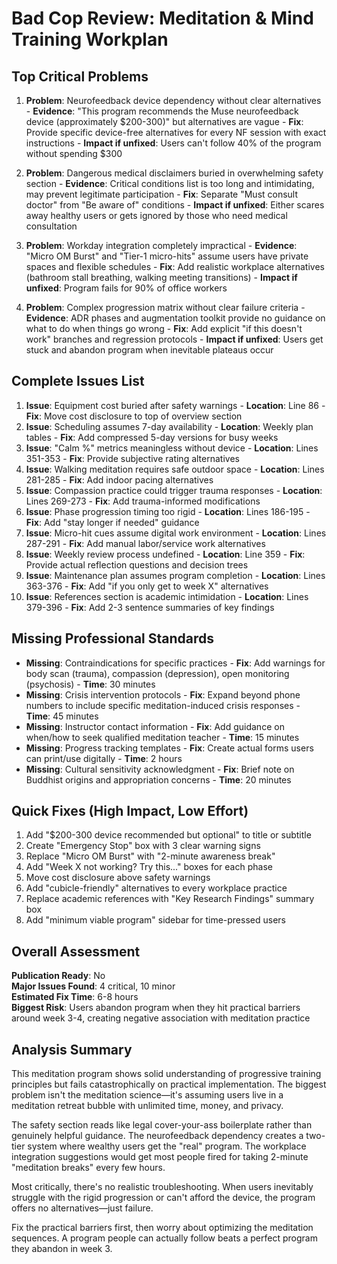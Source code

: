 # Bad Cop Review: Meditation & Mind Training Workplan

## Top Critical Problems

1. **Problem**: Neurofeedback device dependency without clear alternatives - **Evidence**: "This program recommends the Muse neurofeedback device (approximately $200-300)" but alternatives are vague - **Fix**: Provide specific device-free alternatives for every NF session with exact instructions - **Impact if unfixed**: Users can't follow 40% of the program without spending $300

2. **Problem**: Dangerous medical disclaimers buried in overwhelming safety section - **Evidence**: Critical conditions list is too long and intimidating, may prevent legitimate participation - **Fix**: Separate "Must consult doctor" from "Be aware of" conditions - **Impact if unfixed**: Either scares away healthy users or gets ignored by those who need medical consultation

3. **Problem**: Workday integration completely impractical - **Evidence**: "Micro OM Burst" and "Tier-1 micro-hits" assume users have private spaces and flexible schedules - **Fix**: Add realistic workplace alternatives (bathroom stall breathing, walking meeting transitions) - **Impact if unfixed**: Program fails for 90% of office workers

4. **Problem**: Complex progression matrix without clear failure criteria - **Evidence**: ADR phases and augmentation toolkit provide no guidance on what to do when things go wrong - **Fix**: Add explicit "if this doesn't work" branches and regression protocols - **Impact if unfixed**: Users get stuck and abandon program when inevitable plateaus occur

## Complete Issues List

1. **Issue**: Equipment cost buried after safety warnings - **Location**: Line 86 - **Fix**: Move cost disclosure to top of overview section
2. **Issue**: Scheduling assumes 7-day availability - **Location**: Weekly plan tables - **Fix**: Add compressed 5-day versions for busy weeks
3. **Issue**: "Calm %" metrics meaningless without device - **Location**: Lines 351-353 - **Fix**: Provide subjective rating alternatives
4. **Issue**: Walking meditation requires safe outdoor space - **Location**: Lines 281-285 - **Fix**: Add indoor pacing alternatives
5. **Issue**: Compassion practice could trigger trauma responses - **Location**: Lines 269-273 - **Fix**: Add trauma-informed modifications
6. **Issue**: Phase progression timing too rigid - **Location**: Lines 186-195 - **Fix**: Add "stay longer if needed" guidance
7. **Issue**: Micro-hit cues assume digital work environment - **Location**: Lines 287-291 - **Fix**: Add manual labor/service work alternatives
8. **Issue**: Weekly review process undefined - **Location**: Line 359 - **Fix**: Provide actual reflection questions and decision trees
9. **Issue**: Maintenance plan assumes program completion - **Location**: Lines 363-376 - **Fix**: Add "if you only get to week X" alternatives
10. **Issue**: References section is academic intimidation - **Location**: Lines 379-396 - **Fix**: Add 2-3 sentence summaries of key findings

## Missing Professional Standards

- **Missing**: Contraindications for specific practices - **Fix**: Add warnings for body scan (trauma), compassion (depression), open monitoring (psychosis) - **Time**: 30 minutes
- **Missing**: Crisis intervention protocols - **Fix**: Expand beyond phone numbers to include specific meditation-induced crisis responses - **Time**: 45 minutes  
- **Missing**: Instructor contact information - **Fix**: Add guidance on when/how to seek qualified meditation teacher - **Time**: 15 minutes
- **Missing**: Progress tracking templates - **Fix**: Create actual forms users can print/use digitally - **Time**: 2 hours
- **Missing**: Cultural sensitivity acknowledgment - **Fix**: Brief note on Buddhist origins and appropriation concerns - **Time**: 20 minutes

## Quick Fixes (High Impact, Low Effort)

1. Add "$200-300 device recommended but optional" to title or subtitle
2. Create "Emergency Stop" box with 3 clear warning signs
3. Replace "Micro OM Burst" with "2-minute awareness break"
4. Add "Week X not working? Try this..." boxes for each phase
5. Move cost disclosure above safety warnings
6. Add "cubicle-friendly" alternatives to every workplace practice
7. Replace academic references with "Key Research Findings" summary box
8. Add "minimum viable program" sidebar for time-pressed users

## Overall Assessment

**Publication Ready**: No  
**Major Issues Found**: 4 critical, 10 minor  
**Estimated Fix Time**: 6-8 hours  
**Biggest Risk**: Users abandon program when they hit practical barriers around week 3-4, creating negative association with meditation practice

## Analysis Summary

This meditation program shows solid understanding of progressive training principles but fails catastrophically on practical implementation. The biggest problem isn't the meditation science—it's assuming users live in a meditation retreat bubble with unlimited time, money, and privacy.

The safety section reads like legal cover-your-ass boilerplate rather than genuinely helpful guidance. The neurofeedback dependency creates a two-tier system where wealthy users get the "real" program. The workplace integration suggestions would get most people fired for taking 2-minute "meditation breaks" every few hours.

Most critically, there's no realistic troubleshooting. When users inevitably struggle with the rigid progression or can't afford the device, the program offers no alternatives—just failure.

Fix the practical barriers first, then worry about optimizing the meditation sequences. A program people can actually follow beats a perfect program they abandon in week 3.